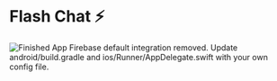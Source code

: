# Flash Chat ⚡️

![Finished App](https://github.com/londonappbrewery/Images/blob/master/flash_chat_flutter_demo.gif)
Firebase default integration removed. Update android/build.gradle and ios/Runner/AppDelegate.swift with your own config file.
